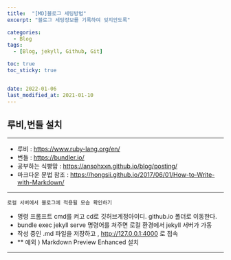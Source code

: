 ```yaml
---
title:  "[MD]블로그 세팅방법"
excerpt: "블로그 세팅정보를 기록하여 잊지안도록"

categories:
  - Blog
tags:
  - [Blog, jekyll, Github, Git]

toc: true
toc_sticky: true


date: 2022-01-06
last_modified_at: 2021-01-10
---
```


## 루비,번들 설치 

***
- 루비 : https://www.ruby-lang.org/en/  
- 번들 : https://bundler.io/  
- 공부하는 식빵맘 : https://ansohxxn.github.io/blog/posting/
- 마크다운 문법 참조 : https://hongsii.github.io/2017/06/01/How-to-Write-with-Markdown/  

***
    로컬 서버에서 블로그에 적용될 모습 확인하기    
- 명령 프롬프트 cmd를 켜고 cd로 깃허브계정아이디. github.io 폴더로 이동한다.  
- bundle exec jekyll serve 명령어를 쳐주면 로컬 환경에서 jekyll 서버가 가동
- 작성 중인 .md 파일을 저장하고 , http://127.0.0.1:4000 로 접속  
- ** 예외 ) Markdown Preview Enhanced 설치
***

    


